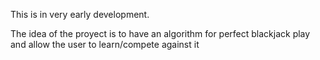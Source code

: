 This is in very early development.

The idea of the proyect is to have an algorithm for perfect blackjack play and allow the user to learn/compete against it